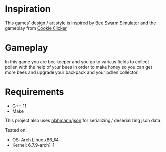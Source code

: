 # Inspiration
This games' design / art style is inspired by [Bee Swarm Simulator](https://www.roblox.com/games/1537690962/Bee-Swarm-Simulator)
and the gameplay from [Cookie Clicker](https://orteil.dashnet.org/cookieclicker/)

# Gameplay
In this game you are bee keeper and you go to various fields to 
collect pollen with the help of your bees in order to make honey so
you can get more bees and upgrade your backpack and your pollen collector.

# Requirements
- G++ 11
- Make

This project also uses [nlohmann/json](https://github.com/nlohmann/json)
for serializing / deserializing json data.

Tested on: 
- OS: Arch Linux x86_64
- Kernel: 6.7.9-arch1-1

